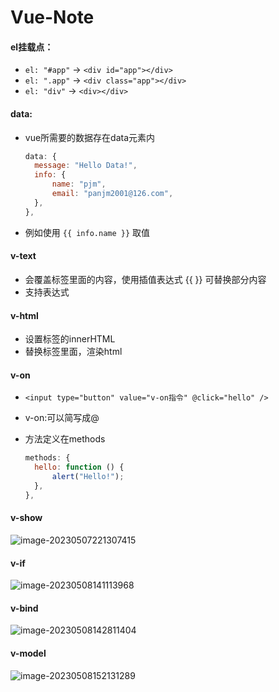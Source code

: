 # Vue-Note

#### el挂载点：

- `el: "#app"` -> `<div id="app"></div>`
- `el: ".app"` -> `<div class="app"></div>`
- `el: "div"` -> `<div></div>`

#### data:

- vue所需要的数据存在data元素内

  ```js
  data: {
  	message: "Hello Data!",
  	info: {
  		name: "pjm",
  		email: "panjm2001@126.com",
  	},
  },
  ```

- 例如使用 `{{ info.name }}` 取值

#### v-text

- 会覆盖标签里面的内容，使用插值表达式 {{  }} 可替换部分内容
- 支持表达式

#### v-html

- 设置标签的innerHTML
- 替换标签里面，渲染html

#### v-on

- `<input type="button" value="v-on指令" @click="hello" />`

- v-on:可以简写成@

- 方法定义在methods

  ```javascript
  methods: {
  	hello: function () {
  		alert("Hello!");
  	},
  },
  ```

#### v-show

![image-20230507221307415](C:\Users\panjiaming\AppData\Roaming\Typora\typora-user-images\image-20230507221307415.png)

#### v-if

![image-20230508141113968](C:\Users\panjiaming\AppData\Roaming\Typora\typora-user-images\image-20230508141113968.png)

#### v-bind

![image-20230508142811404](C:\Users\panjiaming\AppData\Roaming\Typora\typora-user-images\image-20230508142811404.png)

#### v-model

![image-20230508152131289](C:\Users\panjiaming\AppData\Roaming\Typora\typora-user-images\image-20230508152131289.png)
